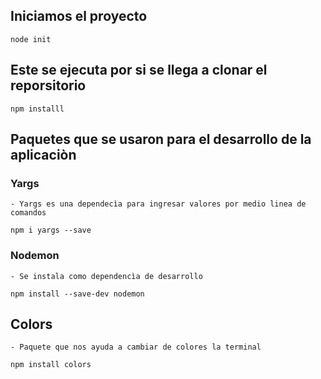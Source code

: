 
## Iniciamos el proyecto

``` node init ```


## Este se ejecuta por si se llega a clonar el reporsitorio

``` npm installl ```

## Paquetes que se usaron para el desarrollo de la aplicaciòn

### Yargs
    - Yargs es una dependecìa para ingresar valores por medio linea de comandos

``` npm i yargs --save ```

### Nodemon 

    - Se instala como dependencìa de desarrollo 

``` npm install --save-dev nodemon ```

## Colors

    - Paquete que nos ayuda a cambiar de colores la terminal

``` npm install colors ```
